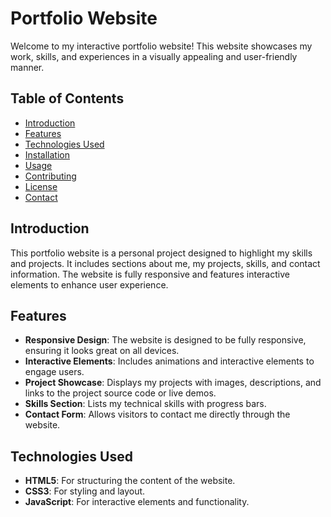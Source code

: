 # Portfolio Website

Welcome to my interactive portfolio website! This website showcases my work, skills, and experiences in a visually appealing and user-friendly manner.

## Table of Contents

- [Introduction](#introduction)
- [Features](#features)
- [Technologies Used](#technologies-used)
- [Installation](#installation)
- [Usage](#usage)
- [Contributing](#contributing)
- [License](#license)
- [Contact](#contact)

## Introduction

This portfolio website is a personal project designed to highlight my skills and projects. It includes sections about me, my projects, skills, and contact information. The website is fully responsive and features interactive elements to enhance user experience.

## Features

- **Responsive Design**: The website is designed to be fully responsive, ensuring it looks great on all devices.
- **Interactive Elements**: Includes animations and interactive elements to engage users.
- **Project Showcase**: Displays my projects with images, descriptions, and links to the project source code or live demos.
- **Skills Section**: Lists my technical skills with progress bars.
- **Contact Form**: Allows visitors to contact me directly through the website.

## Technologies Used

- **HTML5**: For structuring the content of the website.
- **CSS3**: For styling and layout.
- **JavaScript**: For interactive elements and functionality.

